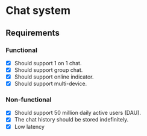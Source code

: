 # Chat system
## Requirements
### Functional
- [x] Should support 1 on 1 chat.
- [x] Should support group chat.
- [x] Should support online indicator.
- [x] Should support multi-device.
### Non-functional
- [x] Should support 50 million daily active users (DAU).
- [x] The chat history should be stored indefinitely.
- [x] Low latency
